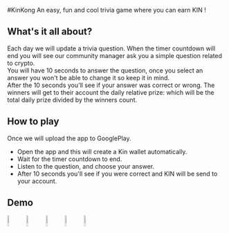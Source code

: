 #KinKong
An easy, fun and cool trivia game where you can earn KIN !

## What's it all about?
Each day we will update a trivia question.
When the timer countdown will end you will see our community manager ask you a simple question related to crypto.<br/>
You will have 10 seconds to answer the question, once you select an answer you won't be able to change it so keep it in mind.<br/>
After the 10 seconds you'll see if your answer was correct or wrong.
The winners will get to their account the daily relative prize: which will be the total daily prize divided by the winners count.


## How to play
Once we will upload the app to GooglePlay.
 * Open the app and this will create a Kin wallet automatically.
 * Wait for the timer countdown to end.
 * Listen to the question, and choose your answer.
 * After 10 seconds you'll see if you were correct and KIN will be send to your account.
 

## Demo
<img src="https://user-images.githubusercontent.com/8303735/34102626-84405c10-e3f2-11e7-9e94-a1e1453a1605.png" width="8%"></img> <img src="https://user-images.githubusercontent.com/8303735/34102624-83fb9ba2-e3f2-11e7-8063-6a28bf567584.png" width="8%"></img> <img src="https://user-images.githubusercontent.com/8303735/34102622-83d8d496-e3f2-11e7-8fef-d52c591ae488.png" width="8%"></img> <img src="https://user-images.githubusercontent.com/8303735/34102625-841b2e22-e3f2-11e7-88d0-45ab75d867fa.png" width="8%"></img> <img src="https://user-images.githubusercontent.com/8303735/34102627-846279f8-e3f2-11e7-9bc1-24568810b1c3.png" width="8%"></img>